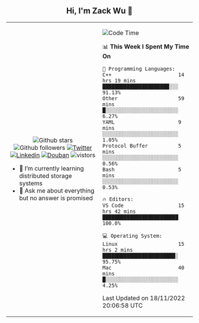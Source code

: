 <h2 align="center"> Hi, I'm Zack Wu 👋 </h2>

<table>
    <tr>
        <td valign="center" width="50%">
            <p align="center">
              <img src="https://img.shields.io/github/stars/izackwu?style=social" alt="Github stars" />
              <img src="https://img.shields.io/github/followers/izackwu?style=social" alt="Github followers" />
              <a href="https://twitter.com/_zackwu"><img src="https://img.shields.io/badge/@__zackwu-1DA1F2?style=flat&logo=Twitter&logoColor=white" alt="Twitter"/></a>
              <a href="https://www.linkedin.com/in/izackwu/?locale=en_US"><img src="https://img.shields.io/badge/@izackwu-0073b1?style=flat&logo=LinkedIn&logoColor=white" alt="Linkedin" /></a>
              <a href="https://www.douban.com/people/keith1"><img src="https://img.shields.io/badge/@keith1-007722?style=flat&logo=Douban&logoColor=white" alt="Douban" /></a>
              <img src="https://visitor-badge.glitch.me/badge?page_id=keithnull" alt="vistors" />
            </p>
            <ul>
                <li>🌱 I’m currently learning distributed storage systems</li>
                <li>💬 Ask me about everything but no answer is promised</li>
            </ul>
        </td>
       <td valign="top" width="50%">
    
<!--START_SECTION:waka-->
![Code Time](http://img.shields.io/badge/Code%20Time-2%2C134%20hrs%2035%20mins-blue)

📊 **This Week I Spent My Time On** 

```text
💬 Programming Languages: 
C++                      14 hrs 19 mins      ██████████████████████░░░   91.13% 
Other                    59 mins             █░░░░░░░░░░░░░░░░░░░░░░░░   6.27% 
YAML                     9 mins              ░░░░░░░░░░░░░░░░░░░░░░░░░   1.05% 
Protocol Buffer          5 mins              ░░░░░░░░░░░░░░░░░░░░░░░░░   0.56% 
Bash                     5 mins              ░░░░░░░░░░░░░░░░░░░░░░░░░   0.53%

🔥 Editors: 
VS Code                  15 hrs 42 mins      █████████████████████████   100.0%

💻 Operating System: 
Linux                    15 hrs 2 mins       ████████████████████████░   95.75% 
Mac                      40 mins             █░░░░░░░░░░░░░░░░░░░░░░░░   4.25%

```


 Last Updated on 18/11/2022 20:06:58 UTC
<!--END_SECTION:waka-->
</td></tr>
</table>



